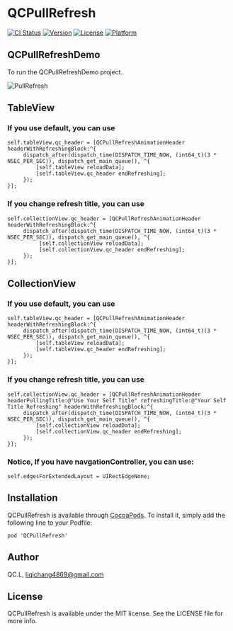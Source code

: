# QCPullRefresh

[![CI Status](http://img.shields.io/travis/QCL/QCPullRefresh.svg?style=flat)](https://travis-ci.org/QCL/QCPullRefresh)
[![Version](https://img.shields.io/cocoapods/v/QCPullRefresh.svg?style=flat)](http://cocoapods.org/pods/QCPullRefresh)
[![License](https://img.shields.io/cocoapods/l/QCPullRefresh.svg?style=flat)](http://cocoapods.org/pods/QCPullRefresh)
[![Platform](https://img.shields.io/cocoapods/p/QCPullRefresh.svg?style=flat)](http://cocoapods.org/pods/QCPullRefresh)

## QCPullRefreshDemo

To run the QCPullRefreshDemo project. 

![PullRefresh](pullRefresh.gif)

## TableView

### If you use default, you can use

```
self.tableView.qc_header = [QCPullRefreshAnimationHeader headerWithRefreshingBlock:^{
     dispatch_after(dispatch_time(DISPATCH_TIME_NOW, (int64_t)(3 * NSEC_PER_SEC)), dispatch_get_main_queue(), ^{
         [self.tableView reloadData];
         [self.tableView.qc_header endRefreshing];
     });
}];
```

### If you change refresh title, you can use 

```
self.collectionView.qc_header = [QCPullRefreshAnimationHeader headerWithRefreshingBlock:^{
     dispatch_after(dispatch_time(DISPATCH_TIME_NOW, (int64_t)(3 * NSEC_PER_SEC)), dispatch_get_main_queue(), ^{
          [self.collectionView reloadData];
          [self.collectionView.qc_header endRefreshing];
     });
}];
```
## CollectionView

### If you use default, you can use

```
self.tableView.qc_header = [QCPullRefreshAnimationHeader headerWithRefreshingBlock:^{
     dispatch_after(dispatch_time(DISPATCH_TIME_NOW, (int64_t)(3 * NSEC_PER_SEC)), dispatch_get_main_queue(), ^{
         [self.tableView reloadData];
         [self.tableView.qc_header endRefreshing];
     });
}];
```

### If you change refresh title, you can use 

```
self.collectionView.qc_header = [QCPullRefreshAnimationHeader headerPullingTitle:@"Use Your Self Title" refreshingTitle:@"Your Self Title Refreshing" headerWithRefreshingBlock:^{
     dispatch_after(dispatch_time(DISPATCH_TIME_NOW, (int64_t)(3 * NSEC_PER_SEC)), dispatch_get_main_queue(), ^{
         [self.collectionView reloadData];
         [self.collectionView.qc_header endRefreshing];
     });
}];
```
### Notice, If you have navgationController, you can use:

```
self.edgesForExtendedLayout = UIRectEdgeNone;
```

## Installation

QCPullRefresh is available through [CocoaPods](http://cocoapods.org). To install
it, simply add the following line to your Podfile:

```
pod 'QCPullRefresh'
```

## Author

QC.L, liqichang4869@gmail.com

## License

QCPullRefresh is available under the MIT license. See the LICENSE file for more info.

